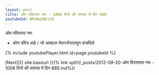 ```yaml
---
layout: post
title: ओम पवितरया नमः - 1008 दिनों की तपस्या में दिन 880
youtubeId: WMJNq3WCsVE
---
```

 
 
 ओम पवितरया नमः  
 
 -  कोण पवित्र आहे / जो आम्हाला मेघगर्जनापासून वाचवितो 
 
  
 
  
 
 
 
 
 
 


{% include youtubePlayer.html id=page.youtubeId %}
 
[Next]({{ site.baseurl }}{% link  split1/_posts/2012-09-20-ओम विरामायत नमः - 1008 दिनों की तपस्या में दिन 889.md%})
 
